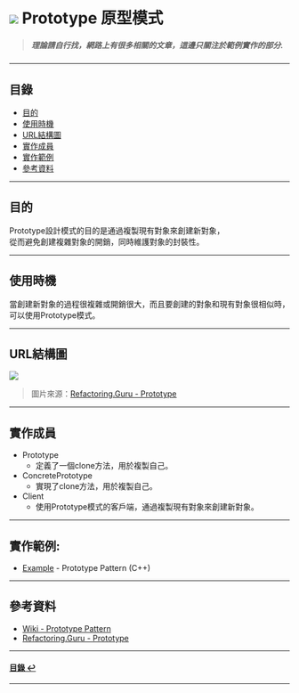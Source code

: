 # ![](https://drive.google.com/uc?id=10INx5_pkhMcYRdx_OO4rXNXxcsvPtBYq) Prototype 原型模式
> ##### 理論請自行找，網路上有很多相關的文章，這邊只關注於範例實作的部分.

---

<!--ts-->
## 目錄
* [目的](#目的)
* [使用時機](#使用時機)
* [URL結構圖](#url結構圖)
* [實作成員](#實作成員)
* [實作範例](#實作範例)
* [參考資料](#參考資料)
<!--te-->

---

## 目的
Prototype設計模式的目的是通過複製現有對象來創建新對象，<br>
從而避免創建複雜對象的開銷，同時維護對象的封裝性。<br>

---

## 使用時機
當創建新對象的過程很複雜或開銷很大，而且要創建的對象和現有對象很相似時，可以使用Prototype模式。<br>

---

## URL結構圖
![](https://drive.google.com/uc?id=1QadqEoNQBrdVnwugg0Jifz10B7gUprLd)
> 圖片來源：[Refactoring.Guru - Prototype](https://refactoring.guru/design-patterns/prototype)

---

## 實作成員
* Prototype
  * 定義了一個clone方法，用於複製自己。
* ConcretePrototype
  * 實現了clone方法，用於複製自己。
* Client
  * 使用Prototype模式的客戶端，通過複製現有對象來創建新對象。

---

## 實作範例:
- [Example](https://github.com/RC-Dev-Tech/design-pattern-prototype/blob/main/C%2B%2B/main.cpp) - Prototype Pattern (C++)

---

## 參考資料
* [Wiki - Prototype Pattern](https://en.wikipedia.org/wiki/Prototype_pattern) <br>
* [Refactoring.Guru - Prototype](https://refactoring.guru/design-patterns/prototype) <br>

---

<!--ts-->
#### [目錄 ↩](#目錄)
<!--te-->
---

